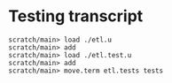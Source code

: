 # Testing transcript

```ucm
scratch/main> load ./etl.u
scratch/main> add
scratch/main> load ./etl.test.u
scratch/main> add
scratch/main> move.term etl.tests tests
```
